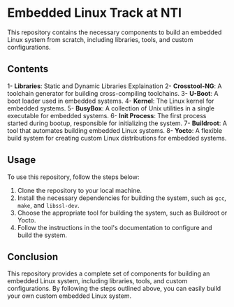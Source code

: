 # Embedded Linux Track at NTI

This repository contains the necessary components to build an embedded Linux system from scratch, including libraries, tools, and custom configurations.

## Contents
1- **Libraries**: Static and Dynamic Libraries Explaination
2- **Crosstool-NG**: A toolchain generator for building cross-compiling toolchains.
3- **U-Boot**: A boot loader used in embedded systems.
4- **Kernel**: The Linux kernel for embedded systems.
5- **BusyBox**: A collection of Unix utilities in a single executable for embedded systems.
6- **Init Process**: The first process started during bootup, responsible for initializing the system.
7- **Buildroot**: A tool that automates building embedded Linux systems.
8- **Yocto**: A flexible build system for creating custom Linux distributions for embedded systems.

## Usage

To use this repository, follow the steps below:

1. Clone the repository to your local machine.
2. Install the necessary dependencies for building the system, such as `gcc`, `make`, and `libssl-dev`.
3. Choose the appropriate tool for building the system, such as Buildroot or Yocto.
4. Follow the instructions in the tool's documentation to configure and build the system.

## Conclusion

This repository provides a complete set of components for building an embedded Linux system, including libraries, tools, and custom configurations. By following the steps outlined above, you can easily build your own custom embedded Linux system.
